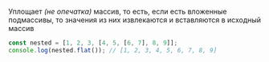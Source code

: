 Уплощает *(не опечатка)* массив, то есть, если есть вложенные подмассивы, то значения из них извлекаются и вставляются в исходный массив

```js
const nested = [1, 2, 3, [4, 5, [6, 7], 8, 9]];
console.log(nested.flat()); // [1, 2, 3, 4, 5, 6, 7, 8, 9]
```